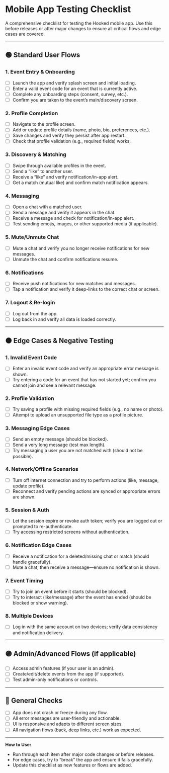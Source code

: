 # Mobile App Testing Checklist

A comprehensive checklist for testing the Hooked mobile app. Use this before releases or after major changes to ensure all critical flows and edge cases are covered.

---

## 🟢 Standard User Flows

### 1. Event Entry & Onboarding
- [ ] Launch the app and verify splash screen and initial loading.
- [ ] Enter a valid event code for an event that is currently active.
- [ ] Complete any onboarding steps (consent, survey, etc.).
- [ ] Confirm you are taken to the event’s main/discovery screen.

### 2. Profile Completion
- [ ] Navigate to the profile screen.
- [ ] Add or update profile details (name, photo, bio, preferences, etc.).
- [ ] Save changes and verify they persist after app restart.
- [ ] Check that profile validation (e.g., required fields) works.

### 3. Discovery & Matching
- [ ] Swipe through available profiles in the event.
- [ ] Send a “like” to another user.
- [ ] Receive a “like” and verify notification/in-app alert.
- [ ] Get a match (mutual like) and confirm match notification appears.

### 4. Messaging
- [ ] Open a chat with a matched user.
- [ ] Send a message and verify it appears in the chat.
- [ ] Receive a message and check for notification/in-app alert.
- [ ] Test sending emojis, images, or other supported media (if applicable).

### 5. Mute/Unmute Chat
- [ ] Mute a chat and verify you no longer receive notifications for new messages.
- [ ] Unmute the chat and confirm notifications resume.

### 6. Notifications
- [ ] Receive push notifications for new matches and messages.
- [ ] Tap a notification and verify it deep-links to the correct chat or screen.

### 7. Logout & Re-login
- [ ] Log out from the app.
- [ ] Log back in and verify all data is loaded correctly.

---

## 🟠 Edge Cases & Negative Testing

### 1. Invalid Event Code
- [ ] Enter an invalid event code and verify an appropriate error message is shown.
- [ ] Try entering a code for an event that has not started yet; confirm you cannot join and see a relevant message.

### 2. Profile Validation
- [ ] Try saving a profile with missing required fields (e.g., no name or photo).
- [ ] Attempt to upload an unsupported file type as a profile picture.

### 3. Messaging Edge Cases
- [ ] Send an empty message (should be blocked).
- [ ] Send a very long message (test max length).
- [ ] Try messaging a user you are not matched with (should not be possible).

### 4. Network/Offline Scenarios
- [ ] Turn off internet connection and try to perform actions (like, message, update profile).
- [ ] Reconnect and verify pending actions are synced or appropriate errors are shown.

### 5. Session & Auth
- [ ] Let the session expire or revoke auth token; verify you are logged out or prompted to re-authenticate.
- [ ] Try accessing restricted screens without authentication.

### 6. Notification Edge Cases
- [ ] Receive a notification for a deleted/missing chat or match (should handle gracefully).
- [ ] Mute a chat, then receive a message—ensure no notification is shown.

### 7. Event Timing
- [ ] Try to join an event before it starts (should be blocked).
- [ ] Try to interact (like/message) after the event has ended (should be blocked or show warning).

### 8. Multiple Devices
- [ ] Log in with the same account on two devices; verify data consistency and notification delivery.

---

## 🟣 Admin/Advanced Flows (if applicable)
- [ ] Access admin features (if your user is an admin).
- [ ] Create/edit/delete events from the app (if supported).
- [ ] Test admin-only notifications or controls.

---

## 📝 General Checks
- [ ] App does not crash or freeze during any flow.
- [ ] All error messages are user-friendly and actionable.
- [ ] UI is responsive and adapts to different screen sizes.
- [ ] All navigation flows (back, deep links, etc.) work as expected.

---

**How to Use:**
- Run through each item after major code changes or before releases.
- For edge cases, try to “break” the app and ensure it fails gracefully.
- Update this checklist as new features or flows are added.

